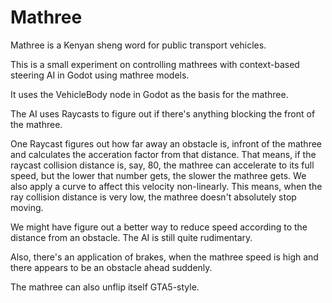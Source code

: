 # Mathree
 
 Mathree is a Kenyan sheng word for public transport vehicles.

 This is a small experiment on controlling mathrees with context-based steering AI in Godot using mathree models.

 It uses the VehicleBody node in Godot as the basis for the mathree.

The AI uses Raycasts to figure out if there's anything blocking the front of the mathree.

One Raycast figures out how far away an obstacle is, infront of the mathree and calculates the acceration factor from that distance. That means, if the raycast collision distance is, say, 80, the mathree can accelerate to its full speed, but the lower that number gets, the slower the mathree gets. We also apply a curve to affect this velocity non-linearly. This means, when the  ray collision distance is very low, the mathree doesn't absolutely stop moving. 

We might have figure out a better way to reduce speed according to the distance from an obstacle. The AI is still quite rudimentary.

Also, there's an application of brakes, when the mathree speed is high and there appears to be an obstacle ahead suddenly.

The mathree can also unflip itself GTA5-style.